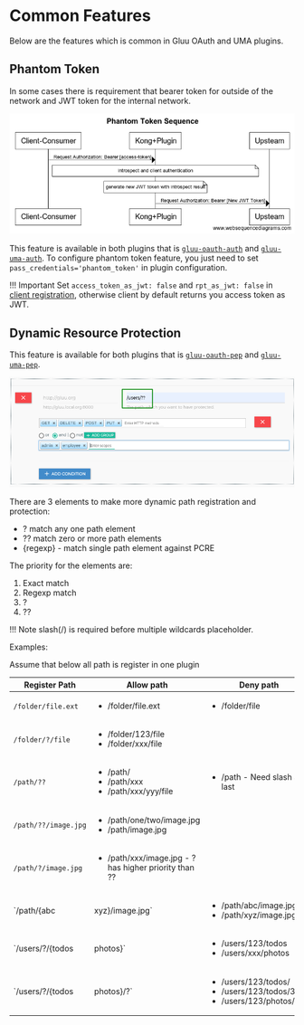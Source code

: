 # Common Features

Below are the features which is common in Gluu OAuth and UMA plugins.

## Phantom Token

In some cases there is requirement that bearer token for outside of the network and JWT token for the internal network.

![phantom_token](../img/phantom_token.png)
 
This feature is available in both plugins that is [`gluu-oauth-auth`](../gluu-oauth-auth-pep) and [`gluu-uma-auth`](../gluu-uma-auth-pep). To configure phantom token feature, you just need to set `pass_credentials='phantom_token'` in plugin configuration. 

!!! Important
    Set `access_token_as_jwt: false` and `rpt_as_jwt: false` in [client registration](../../admin-gui/#consumers), otherwise client by default returns you access token as JWT. 

## Dynamic Resource Protection

This feature is available for both plugins that is [`gluu-oauth-pep`](../gluu-oauth-auth-pep) and [`gluu-uma-pep`](../gluu-uma-auth-pep). 

![dynamic_path](../img/dynamic_path.png)

There are 3 elements to make more dynamic path registration and protection:

- ? match any one path element
- ?? match zero or more path elements
- {regexp} - match single path element against PCRE

The priority for the elements are:

1. Exact match
1. Regexp match
1. ?
1. ??

!!! Note
    slash(/) is required before multiple wildcards placeholder.
    
Examples: 

Assume that below all path is register in one plugin

| Register Path | Allow path | Deny path |
|---------------|------------|-----------|
| `/folder/file.ext` | <ul><li>/folder/file.ext</li></ul> | <ul><li>/folder/file</li></ul> |
| `/folder/?/file` | <ul><li>/folder/123/file</li> <li>/folder/xxx/file</li></ul> | |
| `/path/??` | <ul><li>/path/</li> <li>/path/xxx</li> <li>/path/xxx/yyy/file</li></ul> | <ul><li>/path - Need slash at last</li></ul> |
| `/path/??/image.jpg` | <ul><li>/path/one/two/image.jpg</li> <li>/path/image.jpg</li></ul> | |
| `/path/?/image.jpg` | <ul><li>/path/xxx/image.jpg - ? has higher priority than ??</li></ul> | |
| `/path/{abc|xyz}/image.jpg` | <ul><li>/path/abc/image.jpg</li> <li>/path/xyz/image.jpg</li></ul> | |
| `/users/?/{todos|photos}` | <ul><li>/users/123/todos</li> <li>/users/xxx/photos</li></ul> | |
| `/users/?/{todos|photos}/?` | <ul><li>/users/123/todos/</li> <li>/users/123/todos/321</li> <li>/users/123/photos/321</li></ul> | |
